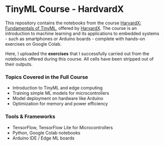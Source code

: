 # TinyML Course - HardvardX

This repository contains the notebooks from the course [HarvardX: Fundamentals of TinyML](https://www.edx.org/learn/machine-learning/harvard-university-fundamentals-of-tinyml), offered by [HarvardX](https://www.edx.org/school/harvardx).
The course is an introduction to machine learning and its applications to embedded systems - such as smartphones or Arduino boards - complete with hands-on exercises on Google Colab.

Here, I uploaded the **exercises** that I successfully carried out from the notebooks offered during this course. All cells have been stripped out of their outputs.

### Topics Covered in the Full Course

- Introduction to TinyML and edge computing
- Training simple ML models for microcontrollers
- Model deployment on hardware like Arduino
- Optimization for memory and power efficiency

### Tools & Frameworks

- TensorFlow, TensorFlow Lite for Microcontrollers
- Python, Google Colab notebooks
- Arduino IDE / Edge ML boards
